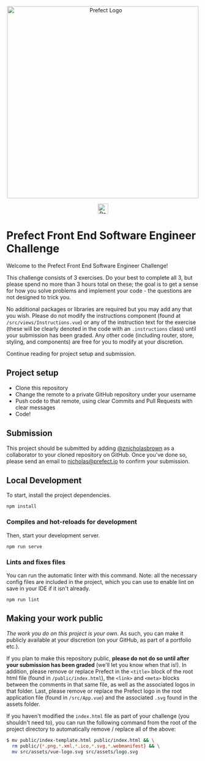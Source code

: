 <p align="center" >
   <img src="https://images.ctfassets.net/gm98wzqotmnx/3Ufcb7yYqcXBDlAhJ30gce/c237bb3254190795b30bf734f3cbc1d4/prefect-logo-full-gradient.svg" width="500" style="max-width: 500px;" alt="Prefect Logo">
</p>

<p align="center">
<a href="https://prefect.io">
    <img src="https://images.ctfassets.net/gm98wzqotmnx/3mwImS57DEydMQXU1FCGG/6e36e2d49faf78cf4a166f123c2c43ca/image__5_.png" height="27" alt="Powered By Prefect">
    </a>
</p>

# Prefect Front End Software Engineer Challenge

Welcome to the Prefect Front End Software Engineer Challenge!

This challenge consists of 3 exercises. Do your best to complete all 3, but please spend no more
than 3 hours total on these; the goal is to get a sense for how you
solve problems and implement your code - the questions are not
designed to trick you.

No additional packages or libraries are required but you may add any that you wish. Please do not modify the
instructions component (found at `/src/views/Instructions.vue`) or any of the instruction text
for the exercise (these will be clearly denoted in the code with an `.instructions` class) until your
submission has been graded. Any other code (including router, store,
styling, and components) are free for you to modify at your discretion.

Continue reading for project setup and submission.

## Project setup

- Clone this repository
- Change the remote to a private GitHub repository under your username
- Push code to that remote, using clear Commits and Pull Requests with clear messages
- Code!

## Submission

This project should be submitted by adding [@znicholasbrown](https://github.com/znicholasbrown) as a collaborator to your cloned repository on GitHub. Once you've done so, please send an email to [nicholas@prefect.io](nicholas@prefect.io) to confirm your submission.

## Local Development

To start, install the project dependencies.

```
npm install
```

### Compiles and hot-reloads for development

Then, start your development server.

```
npm run serve
```

### Lints and fixes files

You can run the automatic linter with this command. Note: all the necessary config files are included in the project, which you can use to enable lint on save in your IDE if it isn't already.

```
npm run lint
```

## Making your work public

_The work you do on this project is your own_. As such, you can
make it publicly available at your discretion (on your GitHub, as part
of a portfolio etc.).

If you plan to make this repository public,
**please do not do so until after your submission has been graded**
(we'll let you know when that is!). In addition, please remove or
replace Prefect in the `<title>` block of the root html
file (found in `/public/index.html`), the
`<link>` and `<meta>` blocks between
the comments in that same file, as well as the associated logos in that folder. Last,
please remove or replace the Prefect logo in the root application file
(found in `/src/App.vue`) and the associated
`.svg` found in the assets folder.

If you haven't modified the `index.html` file as part of your
challenge (you shouldn't need to), you can run the following command from the root of the
project directory to automatically remove / replace all of the above:

```bash
$ mv public/index-template.html public/index.html && \
  rm public/{*.png,*.xml,*.ico,*.svg,*.webmanifest} && \
  mv src/assets/vue-logo.svg src/assets/logo.svg
```
